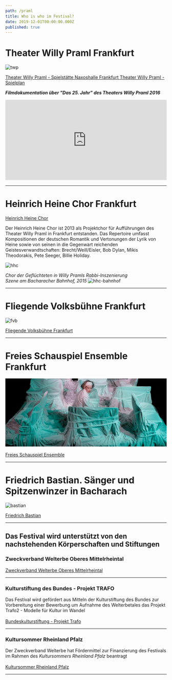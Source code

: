 ```yaml
---
path: /praml
title: Who is who im Festival?
date: 2019-12-01T00:00:00.000Z
published: true
---
```


# Theater Willy Praml Frankfurt    

 
![twp](/DSC_0185.jpg)    

 

<a class="links" href="http://theaterwillypraml.de/Naxoshalle" target="_blank" rel="noopener noreferrer">   
Theater Willy Praml - Spielstätte Naxoshalle Frankfurt
  </a>    

 
<a class="links" href="http://theaterwillypraml.de" target="_blank" rel="noopener noreferrer">   
Theater Willy Praml - Spielplan     
  </a>     
  


***Filmdokumentation über "Das 25. Jahr" des Theaters Willy Praml 2016***   
<iframe width="100%" height="250px" src="https://www.youtube.com/embed/DBoc4YrDGWk" frameborder="0" allow="accelerometer; autoplay; encrypted-media; gyroscope; picture-in-picture" allowfullscreen></iframe>
    </a>  
 
 
---   
 
    
# Heinrich Heine Chor Frankfurt  

 
<a class="links" href="http://heinrich-heine-chor.de/bild-und-ton.htm" target="_blank" rel="noopener noreferrer">
Heinrich Heine Chor
  </a>    


Der Heinrich Heine Chor ist 2013 als Projektchor für Aufführungen des Theater Willy Praml in Frankfurt entstanden. Das Repertoire umfasst Kompositionen der deutschen Romantik und Vertonungen der Lyrik von Heine sowie von seinen in die Gegenwart reichenden Geistesverwandtschaften: Brecht/Weill/Eisler, Bob Dylan, Mikis Theodorakis, Pete Seeger, Billie Holiday. 

 ![hhc](/hhc-p.jpg)     

 *Chor der Geflüchteten in Willy Pramls Rabbi-Inszenierung   
 Szene am Bacharacher Bahnhof, 2015*
  ![hhc-bahnhof](/bf8.jpg)    
  

---   
 
  
# Fliegende Volksbühne Frankfurt
 ![fvb](/topf_01.png/)

<a class="links" href="https://www.fliegendevolksbuehne.de/programm/" target="_blank" rel="noopener noreferrer">
Fliegende Volksbühne Frankfurt 
  </a>   
   

---   
 
    
    
# Freies Schauspiel Ensemble Frankfurt
 ![fse](/fse1.png)

<a class="links" href="http://www.freiesschauspiel.de/ensemble/geschichte/" target="_blank" rel="noopener noreferrer">
Freies Schauspiel Ensemble 
  </a>   
   
   

---   
 
    
# Friedrich Bastian. Sänger und Spitzenwinzer in Bacharach  
 ![bastian](/f_bastian.jpg)

<a class="links" href="http://www.weingut-bastian-bacharach.de/friedrich-bastian/" target="_blank" rel="noopener noreferrer">
Friedrich Bastian   
  </a>   
   

---   


## Das Festival wird unterstützt von den nachstehenden Körperschaften und Stiftungen    
    
       
### Zweckverband Welterbe Oberes Mittelrheintal    
<a class="links" href="http://www.zv-welterbe.de" target="_blank" rel="noopener noreferrer">   
Zweckverband Welterbe Oberes Mittelrheintal    
  </a>   
    

---   
   
 
### Kulturstiftung des Bundes - Projekt TRAFO
Das Festival wird gefördert aus Mitteln der Kulturstiftung des Bundes zur Vorbereitung einer Bewerbung um Aufnahme des Welterbetales das Projekt Trafo2 - Modelle für Kultur im Wandel     
<a class="links" href="https://www.kulturstiftung-des-bundes.de/de/projekte/nachhaltigkeit_und_zukunft/detail/trafo_2.html" target="_blank" rel="noopener noreferrer">   
Bundeskulturstiftung - Projekt Trafo   
  </a>   
 
   

---   


### Kultursommer Rheinland Pfalz   
Der Zweckverband Welterbe hat Fördermittel zur Finanzierung des Festivals im Rahmen des *Kultursommers Rheinland Pfalz* beantragt    
<a class="links" href="http://www.kultursommer.de/heimaten2019" target="_blank" rel="noopener noreferrer">   
Kultursommer Rheinland Pfalz
  </a>    
   

---   


  

 
 
